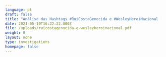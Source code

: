 ```yaml
---
language: pt
draft: false
title: "Análise das Hashtags #RuiCostaGenocida e #WesleyHeroiNacional [27/03/2021]"
date: 2021-05-10T16:22:22.000Z
file: /uploads/ruicostagenocida-e-wesleyheroinacional.pdf
weight: 0
layout: none
type: investigations
homepage: false
---
```

